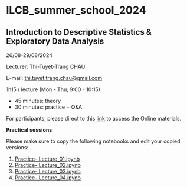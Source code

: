 # ILCB_summer_school_2024
## Introduction to Descriptive Statistics & Exploratory Data Analysis
26/08-29/08/2024

Lecturer: Thi-Tuyet-Trang CHAU 

E-mail: thi.tuyet.trang.chau@gmail.com

1h15 / lecture (Mon - Thu; 9:00 - 10:15)
*   45 minutes: theory
*   30 minutes: practice + Q&A

For participants, please direct to this [link](https://drive.google.com/drive/folders/1i6hsZh4LUmaeI5oPkUdaVKpIjNGOcFZJ?usp=drive_link) to access the Online materials.

**Practical sessions**: 

Please make sure to copy the following notebooks and edit your copied versions:
1. [Practice- Lecture_01.ipynb](https://colab.research.google.com/drive/1hadOcRGNHJmYfIBeXAMdeoqKXXsgnTkV?usp=sharing)
2. [Practice- Lecture_02.ipynb](https://colab.research.google.com/drive/12TWC3PRPeyzU_KuVZRiJe68FOzoER2mE?usp=sharing)
3. [Practice- Lecture_03.ipynb](https://colab.research.google.com/drive/1rEtz_jl7xj6d_5txocgDXg0pQgAgq0CY?usp=drive_link)
4. [Practice- Lecture_04.ipynb](https://colab.research.google.com/drive/1bUeJ_81MTJGKRi998yb6Kr2_ZfcIljkv?usp=drive_link)
